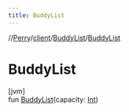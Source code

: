 ```yaml
---
title: BuddyList
---
```

//[Perry](../../../index.html)/[client](../index.html)/[BuddyList](index.html)/[BuddyList](-buddy-list.html)



# BuddyList



[jvm]\
fun [BuddyList](-buddy-list.html)(capacity: [Int](https://kotlinlang.org/api/latest/jvm/stdlib/kotlin/-int/index.html))




